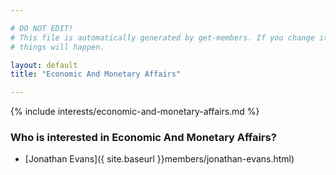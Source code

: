 ```yaml
---

# DO NOT EDIT!
# This file is automatically generated by get-members. If you change it, bad
# things will happen.

layout: default
title: "Economic And Monetary Affairs"

---
```


{% include interests/economic-and-monetary-affairs.md %}

### Who is interested in Economic And Monetary Affairs?


* [Jonathan Evans]({ site.baseurl }}members/jonathan-evans.html)
